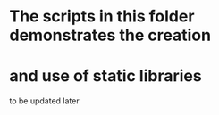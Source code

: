 # The scripts in this folder demonstrates the creation
# and use of static libraries

to be updated later
